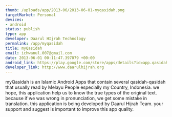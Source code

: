 ```yaml
--- 
thumb: /uploads/app/2013-06/2013-06-01-myqasidah.png
targetMarket: Personal
devices: 
- android
status: publish
type: app
developer: Daarul HIjrah Technology
permalink: /app/myqasidah
title: myQasidah
email: ichwanul.007@gmail.com
date: 2013-06-01 00:11:47.397079 +00:00
android_link: https://play.google.com/store/apps/details?id=app.qasidah.android
developer_link: http://www.daarulhijrah.org
---
```


myQasidah is an Islamic Android Apps that contain several qasidah-qasidah that usually read by Melayu People especially my Country, Indonesia.
we hope, this application help us to know the true types of the original text. because if we was wrong in pronunciation, we get some mistake in translation. this application is being developed by Daarul Hijrah Team. your support and suggest is important to improve this app quality.
